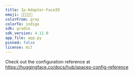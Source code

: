 ```yaml
---
title: Ip-Adapter-FaceID
emoji: 🧑🏿🧑🏽‍🦱
colorFrom: gray
colorTo: indigo
sdk: gradio
sdk_version: 4.11.0
app_file: app.py
pinned: false
license: mit
---
```


Check out the configuration reference at https://huggingface.co/docs/hub/spaces-config-reference
